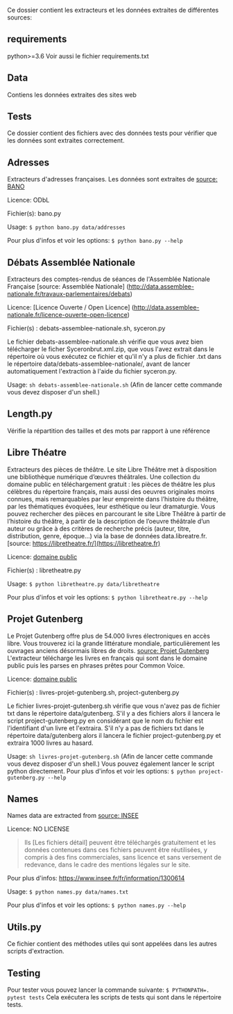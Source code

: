Ce dossier contient les extracteurs et les données extraites de différentes sources:

## requirements
python>=3.6
Voir aussi le fichier requirements.txt

## Data

Contiens les données extraites des sites web

## Tests

Ce dossier contient des fichiers avec des données tests pour vérifier que les données sont extraites correctement.

## Adresses

Extracteurs d'adresses françaises.
Les données sont extraites de [source: BANO](https://www.data.gouv.fr/fr/datasets/base-d-adresses-nationale-ouverte-bano/)

Licence: ODbL 

Fichier(s): bano.py

Usage: `$ python bano.py data/addresses`

Pour plus d'infos et voir les options: `$ python bano.py --help`

## Débats Assemblée Nationale

Extracteurs des comptes-rendus de séances de l'Assemblée Nationale Française [source: Assemblée Nationale] (http://data.assemblee-nationale.fr/travaux-parlementaires/debats)

Licence:  [Licence Ouverte / Open Licence] (http://data.assemblee-nationale.fr/licence-ouverte-open-licence)

Fichier(s) : debats-assemblee-nationale.sh, syceron.py

Le fichier debats-assemblee-nationale.sh vérifie que vous avez bien télécharger le ficher Syceronbrut.xml.zip, que vous l'avez extrait dans le répertoire où vous exécutez ce fichier et qu'il n'y a plus de fichier .txt dans le répertoire data/debats-assemblee-nationale/, avant de lancer automatiquement l'extraction à l'aide du fichier syceron.py.

Usage: `sh debats-assemblee-nationale.sh`
(Afin de lancer cette commande vous devez disposer d'un shell.)


## Length.py

Vérifie la répartition des tailles et des mots par rapport à une référence


## Libre Théatre

Extracteurs des pièces de théâtre.
Le site Libre Théâtre met à disposition une bibliothèque numérique d’œuvres théâtrales.
Une collection du domaine public en téléchargement gratuit :  les pièces de théâtre les plus célèbres du répertoire français, mais aussi des oeuvres originales moins connues, mais remarquables par leur empreinte dans l’histoire du théâtre, par les thématiques évoquées, leur esthétique ou leur dramaturgie.  Vous pouvez rechercher des pièces en parcourant le site Libre Théâtre à partir de l’histoire du théâtre, à partir de la description de l’oeuvre théâtrale d’un auteur ou grâce à des critères de recherche précis (auteur, titre, distribution, genre, époque…) via la base de données data.libreatre.fr. [source: https://libretheatre.fr/](https://libretheatre.fr)

Licence: [domaine public](https://fr.wikipedia.org/wiki/Domaine_public_(propri%C3%A9t%C3%A9_intellectuelle))

Fichier(s) : libretheatre.py

Usage: `$ python libretheatre.py data/libretheatre`

Pour plus d'infos et voir les options: `$ python libretheatre.py --help`


## Projet Gutenberg

Le Projet Gutenberg offre plus de 54.000 livres électroniques en accès libre. Vous trouverez ici la grande littérature mondiale, particulièrement les ouvrages anciens désormais libres de droits. [source: Projet Gutenberg](http://www.gutenberg.org/wiki/FR_Page_d%27Accueil)
L'extracteur télécharge les livres en français qui sont dans le domaine public puis les parses en phrases prêtes pour Common Voice.

Licence: [domaine public](https://fr.wikipedia.org/wiki/Domaine_public_(propri%C3%A9t%C3%A9_intellectuelle))

Fichier(s) : livres-projet-gutenberg.sh, project-gutenberg.py

Le fichier livres-projet-gutenberg.sh vérifie que vous n'avez pas de fichier txt dans le répertoire data/gutenberg. S'il y a des fichiers alors il lancera le script project-gutenberg.py en considérant que le nom du fichier est l'identifiant d'un livre et l'extraira. S'il n'y a pas de fichiers txt dans le répertoire data/gutenberg alors il lancera le fichier project-gutenberg.py et extraira 1000 livres au hasard.

Usage: `sh livres-projet-gutenberg.sh`
(Afin de lancer cette commande vous devez disposer d'un shell.)
Vous pouvez également lancer le script python directement. 
Pour plus d'infos et voir les options: `$ python project-gutenberg.py --help`


## Names

Names data are extracted from [source: INSEE](https://www.insee.fr)

Licence: NO LICENSE

> Ils [Les fichiers détail] peuvent être téléchargés gratuitement et les données contenues dans ces fichiers peuvent être réutilisées, y compris à des fins commerciales, sans licence et sans versement de redevance, dans le cadre des mentions légales sur le site.

Pour plus d'infos: https://www.insee.fr/fr/information/1300614 

Usage: `$ python names.py data/names.txt`

Pour plus d'infos et voir les options: `$ python names.py --help`


## Utils.py

Ce fichier contient des méthodes utiles qui sont appelées dans les autres scripts d'extraction.


## Testing

Pour tester vous pouvez lancer la commande suivante:
`$ PYTHONPATH=. pytest tests`
Cela exécutera les scripts de tests qui sont dans le répertoire tests.


